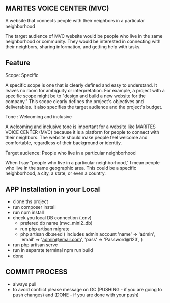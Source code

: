 ## MARITES VOICE CENTER (MVC)


A website that connects people with their neighbors in a particular neighborhood

The target audience of MVC website would be people who live in the same neighborhood or community. They would be interested in connecting with their neighbors, sharing information, and getting help with tasks.


## Feature
Scope: Specific

A specific scope is one that is clearly defined and easy to understand. It leaves no room for ambiguity or interpretation.
For example, a project with a specific scope might be to "design and build a new website for the company." This scope clearly defines the project's objectives and deliverables. It also specifies the target audience and the project's budget.


Tone :  Welcoming and inclusive

A welcoming and inclusive tone is important for a website like MARITES VOICE CENTER (MVC) because it is a platform for people to connect with their neighbors. The website should make people feel welcome and comfortable, regardless of their background or identity.


Target audience: People who live in a particular neighborhood

When I say "people who live in a particular neighborhood," I mean people who live in the same geographic area. This could be a specific neighborhood, a city, a state, or even a country.


## APP Installation in your Local
- clone ths project
- run composer install
- run npm install
- check you local DB connection (.env)
    - prefered db name (mvc_mini2_db)
    - run php artisan migrate
    - php artisan db:seed (
        includes admin account
            'name' => 'admin',
            'email' => 'admin@email.com',
            'pass' => 'Password@123',
    )
- run php artisan serve
- run in separate terminal npm run build
- done


## COMMIT PROCESS
- always pull
- to avoid conflict please message on GC (PUSHING - if you are going to push changes) and (DONE - if you are done with your push)
